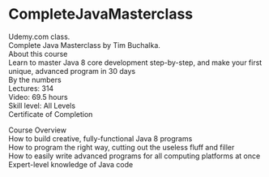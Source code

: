 # CompleteJavaMasterclass<br>
Udemy.com class. <br>
Complete Java Masterclass by Tim Buchalka. <br>
About this course<br>
Learn to master Java 8 core development step-by-step, and make your first unique, advanced program in 30 days<br>
By the numbers<br>
Lectures: 314<br>
Video: 69.5 hours<br>
Skill level: All Levels<br>
Certificate of Completion<br>	

Course Overview <br>
How to build creative, fully-functional Java 8 programs<br>
How to program the right way, cutting out the useless fluff and filler<br>
How to easily write advanced programs for all computing platforms at once<br>
Expert-level knowledge of Java code <br>
